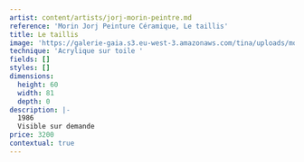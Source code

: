 ```yaml
---
artist: content/artists/jorj-morin-peintre.md
reference: 'Morin Jorj Peinture Céramique, Le taillis'
title: Le taillis
image: 'https://galerie-gaia.s3.eu-west-3.amazonaws.com/tina/uploads/morin-jorj-peinture-ceramique/galerie-gaia-jorj-Morin-le taillis.JPG'
technique: 'Acrylique sur toile '
fields: []
styles: []
dimensions:
  height: 60
  width: 81
  depth: 0
description: |-
  1986  
  Visible sur demande
price: 3200
contextual: true
---
```


